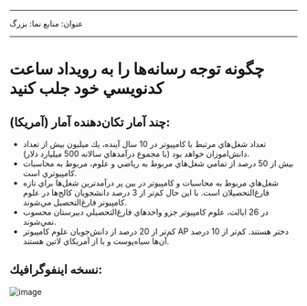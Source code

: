 * * *

عنوان: منابع نما: بزرگ

* * *

# چگونه توجه رسانه‌ها را به رويداد ساعت كدنويسي خود جلب كنيد

## چند آمار تکان‌دهنده آمار (آمریکا):

  * تعداد شغل‌هاي مرتبط با كامپيوتر در 10 سال آينده، يك ميليون بيش‌ از تعداد دانش‌اموزان خواهد بود (با مجموع درآمد‌هاي سالانه 500 ميليارد دلار).
  * بيش از 50 درصد از تمامي شغل‌هاي مربوط به رياضي و علوم، مربوط به محاسبات كامپيوتري است. 
  * شغل‌هاي مربوط به محاسبات و كامپيوتر در بين پر درآمد‌ترين شغل‌ها براي تازه فارغ‌التحصيلان است. با اين حال كم‌تر از 3 درصد دانشجويان كالج‌ها در علوم كامپيوتر فارغ‌التحصيل مي‌شوند.
  * در 26 ايالت، علوم كامپيوتر جزو واحدهاي فارغ‌التحصيلي دبيرستان محسوب نمي‌شوند. 
  * كم‌تر از 20 درصد از دانش‌جويان علوم كامپيوتر AP دختر هستند. كم‌تر از 10 درصد آن‌ها سياه‌پوست و يا از آمريكاي لاتين هستند.

## نسخه اينفوگرافيك:

![image](http://code.org/images/fit-8000/Code.org_infographic.png)